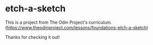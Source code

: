 # etch-a-sketch

This is a project from The Odin Project's curriculum. (https://www.theodinproject.com/lessons/foundations-etch-a-sketch)

Thanks for checking it out!
